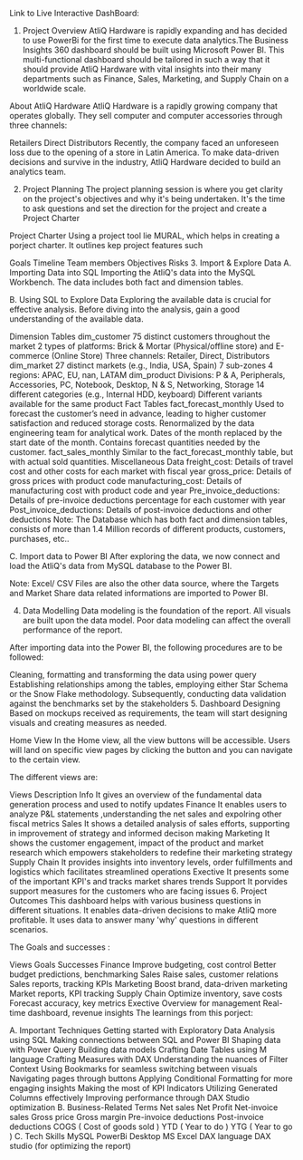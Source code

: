 Link to Live Interactive DashBoard: 

1. Project Overview
AtliQ Hardware is rapidly expanding and has decided to use PowerBi for the first time to execute data analytics.The Business Insights 360 dashboard should be built using Microsoft Power BI. This multi-functional dashboard should be tailored in such a way that it should provide AtliQ Hardware with vital insights into their many departments such as Finance, Sales, Marketing, and Supply Chain on a worldwide scale.

About AtliQ Hardware
AtliQ Hardware is a rapidly growing company that operates globally. They sell computer and computer accessories through three channels:

Retailers
Direct
Distributors
Recently, the company faced an unforeseen loss due to the opening of a store in Latin America. To make data-driven decisions and survive in the industry, AtliQ Hardware decided to build an analytics team.

2. Project Planning
The project planning session is where you get clarity on the project's objectives and why it's being undertaken. It's the time to ask questions and set the direction for the project and create a Project Charter

Project Charter
Using a project tool lie MURAL, which helps in creating a porject charter. It outlines kep project features such

Goals
Timeline
Team members
Objectives
Risks
3. Import & Explore Data
A. Importing Data into SQL
Importing the AtliQ's data into the MySQL Workbench. The data includes both fact and dimension tables.

B. Using SQL to Explore Data
Exploring the available data is crucial for effective analysis. Before diving into the analysis, gain a good understanding of the available data.

Dimension Tables
dim_customer
75 distinct customers throughout the market
2 types of platforms: Brick & Mortar (Physical/offline store) and E-commerce (Online Store)
Three channels: Retailer, Direct, Distributors
dim_market
27 distinct markets (e.g., India, USA, Spain)
7 sub-zones
4 regions: APAC, EU, nan, LATAM
dim_product
Divisions: P & A, Peripherals, Accessories, PC, Notebook, Desktop, N & S, Networking, Storage
14 different categories (e.g., Internal HDD, keyboard)
Different variants available for the same product
Fact Tables
fact_forecast_monthly
Used to forecast the customer’s need in advance, leading to higher customer satisfaction and reduced storage costs.
Renormalized by the data engineering team for analytical work.
Dates of the month replaced by the start date of the month.
Contains forecast quantities needed by the customer.
fact_sales_monthly
Similar to the fact_forecast_monthly table, but with actual sold quantities.
Miscellaneous Data
freight_cost: Details of travel cost and other costs for each market with fiscal year
gross_price: Details of gross prices with product code
manufacturing_cost: Details of manufacturing cost with product code and year
Pre_invoice_deductions: Details of pre-invoice deductions percentage for each customer with year
Post_invoice_deductions: Details of post-invoice deductions and other deductions
Note: The Database which has both fact and dimension tables, consists of more than 1.4 Million records of different products, customers, purchases, etc..

C. Import data to Power BI
After exploring the data, we now connect and load the AtliQ's data from MySQL database to the Power BI.

Note: Excel/ CSV Files are also the other data source, where the Targets and Market Share data related informations are imported to Power BI.

4. Data Modelling
Data modeling is the foundation of the report. All visuals are built upon the data model. Poor data modeling can affect the overall performance of the report.

After importing data into the Power BI, the following procedures are to be followed:

Cleaning, formatting and transforming the data using power query
Establishing relationships among the tables, employing either Star Schema or the Snow Flake methodology.
Subsequently, conducting data validation against the benchmarks set by the stakeholders
5. Dashboard Designing
Based on mockups received as requirements, the team will start designing visuals and creating measures as needed.

Home View
In the Home view, all the view buttons will be accessible. Users will land on specific view pages by clicking the button and you can navigate to the certain view.

The different views are:

Views	Description
Info	It gives an overview of the fundamental data generation process and used to notify updates
Finance	It enables users to analyze P&L statements ,understanding the net sales and expolring other fiscal metrics
Sales	It shows a detailed analysis of sales efforts, supporting in improvement of strategy and informed decison making
Marketing	It shows the customer engagement, impact of the product and market research which empowers stakeholders to redefine their marketing strategy
Supply Chain	It provides insights into inventory levels, order fulfillments and logistics which facilitates streamlined operations
Exective	It presents some of the important KPI's and tracks market shares trends
Support	It porvides support measures for the customers who are facing issues
6. Project Outcomes
This dashboard helps with various business questions in different situations. It enables data-driven decisions to make AtliQ more profitable. It uses data to answer many 'why' questions in different scenarios.

The Goals and successes :

Views	Goals	Successes
Finance	Improve budgeting, cost control	Better budget predictions, benchmarking
Sales	Raise sales, customer relations	Sales reports, tracking KPIs
Marketing	Boost brand, data-driven marketing	Market reports, KPI tracking
Supply Chain	Optimize inventory, save costs	Forecast accuracy, key metrics
Exective	Overview for management	Real-time dashboard, revenue insights
The learnings from this porject:

A. Important Techniques
Getting started with Exploratory Data Analysis using SQL
Making connections between SQL and Power BI
Shaping data with Power Query
Building data models
Crafting Date Tables using M language
Crafting Measures with DAX
Understanding the nuances of Filter Context
Using Bookmarks for seamless switching between visuals
Navigating pages through buttons
Applying Conditional Formatting for more engaging insights
Making the most of KPI Indicators
Utilizing Generated Columns effectively
Improving performance through DAX Studio optimization
B. Business-Related Terms
Net sales
Net Profit
Net-invoice sales
Gross price
Gross margin
Pre-invoice deductions
Post-invoice deductions
COGS ( Cost of goods sold )
YTD ( Year to do )
YTG ( Year to go )
C. Tech Skills
MySQL
PowerBi Desktop
MS Excel
DAX language
DAX studio (for optimizing the report)
